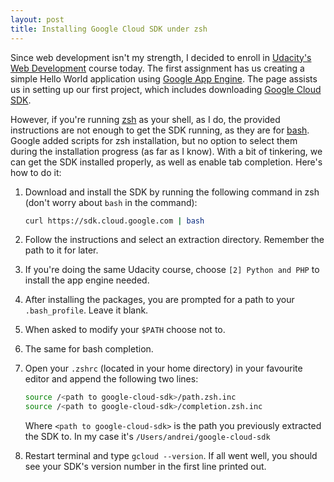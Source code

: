 ```yaml
---
layout: post
title: Installing Google Cloud SDK under zsh
---
```


Since web development isn't my strength, I decided to enroll in [Udacity's Web Development](https://www.udacity.com/course/cs253) course today. The first assignment has us creating a simple Hello World application using [Google App Engine](https://console.developers.google.com/start/appengine). The page assists us in setting up our first project, which includes downloading [Google Cloud SDK](https://developers.google.com/cloud/sdk/).

However, if you're running [zsh](http://www.zsh.org/) as your shell, as I do, the provided instructions are not enough to get the SDK running, as they are for [bash](https://www.gnu.org/software/bash/). Google added scripts for zsh installation, but no option to select them during the installation progress (as far as I know). With a bit of tinkering, we can get the SDK installed properly, as well as enable tab completion. Here's how to do it:

1.  Download and install the SDK by running the following command in zsh (don't worry about `bash` in the command):

    ```bash
    curl https://sdk.cloud.google.com | bash
    ```

2.  Follow the instructions and select an extraction directory. Remember the path to it for later.
3.  If you're doing the same Udacity course, choose `[2] Python and PHP` to install the app engine needed.
4.  After installing the packages, you are prompted for a path to your `.bash_profile`. Leave it blank.
5.  When asked to modify your `$PATH` choose not to.
6.  The same for bash completion.
7.  Open your `.zshrc` (located in your home directory) in your favourite editor and append the following two lines:

    ```bash
    source /<path to google-cloud-sdk>/path.zsh.inc
    source /<path to google-cloud-sdk>/completion.zsh.inc
    ```
    Where `<path to google-cloud-sdk>` is the path you previously extracted the SDK to. In my case it's `/Users/andrei/google-cloud-sdk`

8. Restart terminal and type `gcloud --version`. If all went well, you should see your SDK's version number in the first line printed out.
